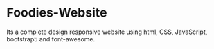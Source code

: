 # Foodies-Website
Its a complete design responsive website using html, CSS, JavaScript, bootstrap5 and font-awesome.
